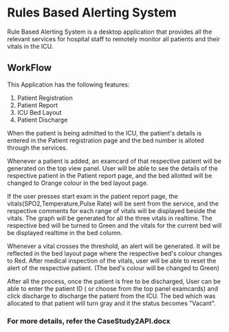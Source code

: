 # Rules Based Alerting System
 Rule Based Alerting System is a desktop application that provides all the relevant services for hospital staff to remotely monitor all patients and their vitals in the ICU.
 
 ## WorkFlow
 This Application has the following features: 
 1. Patient Registration
 2. Patient Report
 3. ICU Bed Layout
 4. Patient Discharge
 
 When the patient is being admitted to the ICU, the patient's details is entered in the Patient registration page and the bed number is alloted through the services.
 
 Whenever a patient is added, an examcard of that respective patient will be generated on the top view panel. User will be able to see the details of the respective patient in the Patient report page, and the bed allotted will be changed to Orange colour in the bed layout page.
 
 If the user presses start exam in the patient report page, the vitals(SPO2,Temperature,Pulse Rate) will be sent from the service, and the respective comments for each range of vitals will be displayed beside the vitals. The graph will be generated for all the three vitals in realtime. The respective bed will be turned to Green and the vitals for the current bed will be displayed realtime in the bed column.
 
 Whenever a vital crosses the threshold, an alert will be generated. It will be reflected in the bed layout page where the respective bed's colour changes to Red. After medical inspection of the vitals, user will be able to reset the alert of the respective patient. (The bed's colour will be changed to Green)
 
 After all the process, once the patient is free to be discharged, User can be able to enter the patient ID ( or choose from the top panel examcards) and click discharge to discharge the patient from the ICU. The bed which was allocated to that patient will turn gray and it the status becomes "Vacant".
 
 
### For more details, refer the CaseStudy2API.docx


